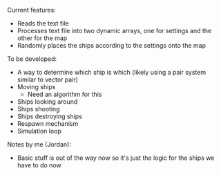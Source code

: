 Current features:
- Reads the text file
- Processes text file into two dynamic arrays, one for settings and the other for the map
- Randomly places the ships according to the settings onto the map

To be developed:
- A way to determine which ship is which (likely using a pair system similar to vector pair)
- Moving ships
    - Need an algorithm for this
- Ships looking around
- Ships shooting
- Ships destroying ships
- Respawn mechanism
- Simulation loop

Notes by me (Jordan):
- Basic stuff is out of the way now so it's just the logic for the ships we have to do now